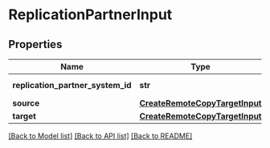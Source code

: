 # ReplicationPartnerInput

## Properties
Name | Type | Description | Notes
------------ | ------------- | ------------- | -------------
**replication_partner_system_id** | **str** | SystemId of target array | 
**source** | [**CreateRemoteCopyTargetInput**](CreateRemoteCopyTargetInput.md) |  | 
**target** | [**CreateRemoteCopyTargetInput**](CreateRemoteCopyTargetInput.md) |  | 

[[Back to Model list]](../README.md#documentation-for-models) [[Back to API list]](../README.md#documentation-for-api-endpoints) [[Back to README]](../README.md)


